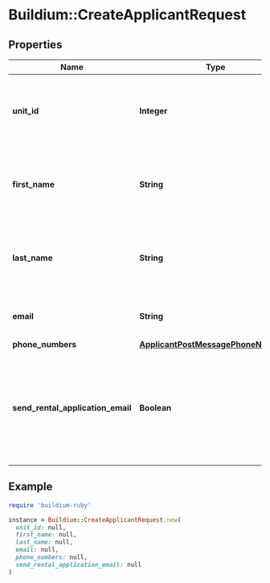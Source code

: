 # Buildium::CreateApplicantRequest

## Properties

| Name | Type | Description | Notes |
| ---- | ---- | ----------- | ----- |
| **unit_id** | **Integer** | The rental property unit unique identifier to associate with the applicant. | [optional] |
| **first_name** | **String** | The first name of the applicant. The value can not exceed 127 characters. |  |
| **last_name** | **String** | The last name of the applicant. The value can not exceed 127 characters. |  |
| **email** | **String** | The email address of the applicant. | [optional] |
| **phone_numbers** | [**ApplicantPostMessagePhoneNumbers**](ApplicantPostMessagePhoneNumbers.md) |  | [optional] |
| **send_rental_application_email** | **Boolean** | Indicates whether to send the applicant an email with a link to the online rental application form. |  |

## Example

```ruby
require 'buildium-ruby'

instance = Buildium::CreateApplicantRequest.new(
  unit_id: null,
  first_name: null,
  last_name: null,
  email: null,
  phone_numbers: null,
  send_rental_application_email: null
)
```

